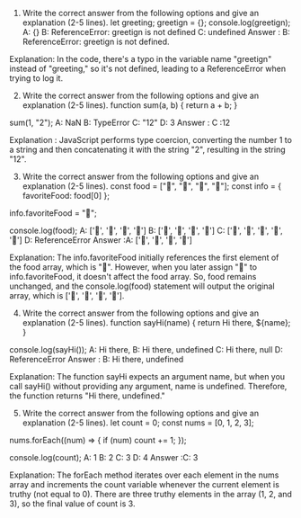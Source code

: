 1. Write the correct answer from the following options and give an explanation (2-5 lines).
let greeting;
greetign = {};
console.log(greetign);
A: {}
B: ReferenceError: greetign is not defined
C: undefined
Answer : B: ReferenceError: greetign is not defined.

Explanation: In the code, there's a typo in the variable name "greetign" instead of "greeting," so it's not defined, leading to a ReferenceError when trying to log it.

2. Write the correct answer from the following options and give an explanation (2-5 lines).
function sum(a, b) {
  return a + b;
}

sum(1, "2");
A: NaN
B: TypeError
C: "12"
D: 3
Answer : C :12

Explanation : JavaScript performs type coercion, converting the number 1 to a string and then concatenating it with the string "2", resulting in the string "12".

3. Write the correct answer from the following options and give an explanation (2-5 lines).
const food = ["🍕", "🍫", "🥑", "🍔"];
const info = { favoriteFood: food[0] };

info.favoriteFood = "🍝";

console.log(food);
A: ['🍕', '🍫', '🥑', '🍔']
B: ['🍝', '🍫', '🥑', '🍔']
C: ['🍝', '🍕', '🍫', '🥑', '🍔']
D: ReferenceError
Answer :A: ['🍕', '🍫', '🥑', '🍔']

Explanation:
The info.favoriteFood initially references the first element of the food array, which is "🍕". However, when you later assign "🍝" to info.favoriteFood, it doesn't affect the food array. So, food remains unchanged, and the console.log(food) statement will output the original array, which is ['🍕', '🍫', '🥑', '🍔'].


4. Write the correct answer from the following options and give an explanation (2-5 lines).
function sayHi(name) {
  return Hi there, ${name};
}

console.log(sayHi());
A: Hi there,
B: Hi there, undefined
C: Hi there, null
D: ReferenceError
Answer : B: Hi there, undefined

Explanation: The function sayHi expects an argument name, but when you call sayHi() without providing any argument, name is undefined. Therefore, the function returns "Hi there, undefined."


5. Write the correct answer from the following options and give an explanation (2-5 lines).
let count = 0;
const nums = [0, 1, 2, 3];

nums.forEach((num) => {
  if (num) count += 1;
});

console.log(count);
A: 1
B: 2
C: 3
D: 4
Answer :C: 3

Explanation: The forEach method iterates over each element in the nums array and increments the count variable whenever the current element is truthy (not equal to 0). There are three truthy elements in the array (1, 2, and 3), so the final value of count is 3.
